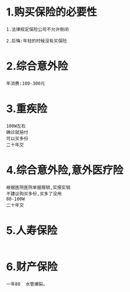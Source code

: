 # 1.购买保险的必要性

```
1.法律规定保险公司不允许倒闭

2.后悔:年轻的时候没有买保险
```

# 2.综合意外险

```
年消费:100-300元
```

# 3.重疾险

```
100W左右
确诊就赔付
可以买多份
二十年交
```

# 4.综合意外险,意外医疗险

```
根据医院医院单据报销,实报实销
不建议购买多份,买多了没用
80-100W
二十年交
```

# 5.人寿保险

```

```

# 6.财产保险

```
一年80  水管爆裂。 
```

